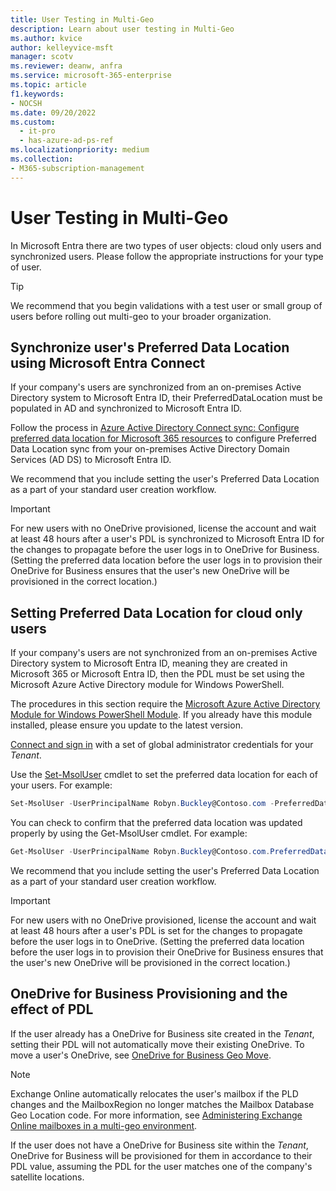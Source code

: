 ```yaml
---
title: User Testing in Multi-Geo
description: Learn about user testing in Multi-Geo
ms.author: kvice
author: kelleyvice-msft
manager: scotv
ms.reviewer: deanw, anfra
ms.service: microsoft-365-enterprise
ms.topic: article
f1.keywords:
- NOCSH
ms.date: 09/20/2022
ms.custom:
  - it-pro
  - has-azure-ad-ps-ref
ms.localizationpriority: medium
ms.collection:
- M365-subscription-management
---
```


# User Testing in Multi-Geo

In Microsoft Entra there are two types of user objects: cloud only users and synchronized users. Please follow the appropriate instructions for your type of user.

>[!TIP]
>We recommend that you begin validations with a test user or small group of users before rolling out multi-geo to your broader organization.

<a name='synchronize-users-preferred-data-location-using-azure-ad-connect'></a>

## Synchronize user's Preferred Data Location using Microsoft Entra Connect

If your company's users are synchronized from an on-premises Active Directory system to Microsoft Entra ID, their PreferredDataLocation must be populated in AD and synchronized to Microsoft Entra ID.

Follow the process in <a href="/azure/active-directory/hybrid/how-to-connect-sync-feature-preferreddatalocation" target="_blank">Azure Active Directory Connect sync: Configure preferred data location for Microsoft 365 resources</a> to configure Preferred Data Location sync from your on-premises Active Directory Domain Services (AD DS) to Microsoft Entra ID.

We recommend that you include setting the user's Preferred Data Location as a part of your standard user creation workflow.

>[!IMPORTANT]
>For new users with no OneDrive provisioned, license the account and wait at least 48 hours after a user's PDL is synchronized to Microsoft Entra ID for the changes to propagate before the user logs in to OneDrive for Business. (Setting the preferred data location before the user logs in to provision their OneDrive for Business ensures that the user's new OneDrive will be provisioned in the correct location.)

## Setting Preferred Data Location for cloud only users

If your company's users are not synchronized from an on-premises Active Directory system to Microsoft Entra ID, meaning they are created in Microsoft 365 or Microsoft Entra ID, then the PDL must be set using the Microsoft Azure Active Directory module for Windows PowerShell.

The procedures in this section require the <a href="https://www.powershellgallery.com/packages/MSOnline/1.1.166.0" target="_blank">Microsoft Azure Active Directory Module for Windows PowerShell Module</a>. If you already have this module installed, please ensure you update to the latest version.

[Connect and sign in](connect-to-microsoft-365-powershell.md) with a set of global administrator credentials for your _Tenant_.

Use the [Set-MsolUser](/powershell/module/msonline/set-msoluser) cmdlet to set the preferred data location for each of your users. For example:

```PowerShell
Set-MsolUser -UserPrincipalName Robyn.Buckley@Contoso.com -PreferredDatalocation EUR
```

You can check to confirm that the preferred data location was updated properly by using the Get-MsolUser cmdlet. For example:

```PowerShell
Get-MsolUser -UserPrincipalName Robyn.Buckley@Contoso.com.PreferredDatalocation
```

We recommend that you include setting the user's Preferred Data Location as a part of your standard user creation workflow.

>[!IMPORTANT]
>For new users with no OneDrive provisioned, license the account and wait at least 48 hours after a user's PDL is set for the changes to propagate before the user logs in to OneDrive. (Setting the preferred data location before the user logs in to provision their OneDrive for Business ensures that the user's new OneDrive will be provisioned in the correct location.)

## OneDrive for Business Provisioning and the effect of PDL

If the user already has a OneDrive for Business site created in the _Tenant_, setting their PDL will not automatically move their existing OneDrive. To move a user's OneDrive, see [OneDrive for Business Geo Move](move-onedrive-between-geo-locations.md).

> [!NOTE]
> Exchange Online automatically relocates the user's mailbox if the PLD changes and the MailboxRegion no longer matches the Mailbox Database Geo Location code. For more information, see [Administering Exchange Online mailboxes in a multi-geo environment](administering-exchange-online-multi-geo.md).

If the user does not have a OneDrive for Business site within the _Tenant_, OneDrive for Business will be provisioned for them in accordance to their PDL value, assuming the PDL for the user matches one of the company's satellite locations.
